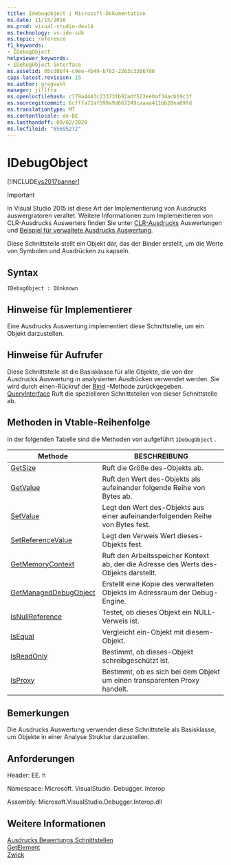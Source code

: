 ```yaml
---
title: Idebugobject | Microsoft-Dokumentation
ms.date: 11/15/2016
ms.prod: visual-studio-dev14
ms.technology: vs-ide-sdk
ms.topic: reference
f1_keywords:
- IDebugObject
helpviewer_keywords:
- IDebugObject interface
ms.assetid: 05cd8bf4-c9ee-4b49-b782-2263c33067d6
caps.latest.revision: 15
ms.author: gregvanl
manager: jillfra
ms.openlocfilehash: c179a4443c23373fb92adf522ee0af34acb19c3f
ms.sourcegitcommit: 6cfffa72af599a9d667249caaaa411bb28ea69fd
ms.translationtype: MT
ms.contentlocale: de-DE
ms.lasthandoff: 09/02/2020
ms.locfileid: "65695272"
---
```

# <a name="idebugobject"></a>IDebugObject
[!INCLUDE[vs2017banner](../../../includes/vs2017banner.md)]

> [!IMPORTANT]
> In Visual Studio 2015 ist diese Art der Implementierung von Ausdrucks auswergratoren veraltet. Weitere Informationen zum Implementieren von CLR-Ausdrucks Auswerters finden Sie unter [CLR-Ausdrucks](https://github.com/Microsoft/ConcordExtensibilitySamples/wiki/CLR-Expression-Evaluators) Auswertungen und [Beispiel für verwaltete Ausdrucks Auswertung](https://github.com/Microsoft/ConcordExtensibilitySamples/wiki/Managed-Expression-Evaluator-Sample).  
  
 Diese Schnittstelle stellt ein Objekt dar, das der Binder erstellt, um die Werte von Symbolen und Ausdrücken zu kapseln.  
  
## <a name="syntax"></a>Syntax  
  
```  
IDebugObject : IUnknown  
```  
  
## <a name="notes-for-implementers"></a>Hinweise für Implementierer  
 Eine Ausdrucks Auswertung implementiert diese Schnittstelle, um ein Objekt darzustellen.  
  
## <a name="notes-for-callers"></a>Hinweise für Aufrufer  
 Diese Schnittstelle ist die Basisklasse für alle Objekte, die von der Ausdrucks Auswertung in analysierten Ausdrücken verwendet werden. Sie wird durch einen-Rückruf der [Bind](../../../extensibility/debugger/reference/idebugbinder-bind.md) -Methode zurückgegeben. [QueryInterface](https://msdn.microsoft.com/library/62fce95e-aafa-4187-b50b-e6611b74c3b3) Ruft die spezielleren Schnittstellen von dieser Schnittstelle ab.  
  
## <a name="methods-in-vtable-order"></a>Methoden in Vtable-Reihenfolge  
 In der folgenden Tabelle sind die Methoden von aufgeführt `IDebugObject` .  
  
|Methode|BESCHREIBUNG|  
|------------|-----------------|  
|[GetSize](../../../extensibility/debugger/reference/idebugobject-getsize.md)|Ruft die Größe des-Objekts ab.|  
|[GetValue](../../../extensibility/debugger/reference/idebugobject-getvalue.md)|Ruft den Wert des-Objekts als aufeinander folgende Reihe von Bytes ab.|  
|[SetValue](../../../extensibility/debugger/reference/idebugobject-setvalue.md)|Legt den Wert des-Objekts aus einer aufeinanderfolgenden Reihe von Bytes fest.|  
|[SetReferenceValue](../../../extensibility/debugger/reference/idebugobject-setreferencevalue.md)|Legt den Verweis Wert dieses-Objekts fest.|  
|[GetMemoryContext](../../../extensibility/debugger/reference/idebugobject-getmemorycontext.md)|Ruft den Arbeitsspeicher Kontext ab, der die Adresse des Werts des-Objekts darstellt.|  
|[GetManagedDebugObject](../../../extensibility/debugger/reference/idebugobject-getmanageddebugobject.md)|Erstellt eine Kopie des verwalteten Objekts im Adressraum der Debug-Engine.|  
|[IsNullReference](../../../extensibility/debugger/reference/idebugobject-isnullreference.md)|Testet, ob dieses Objekt ein NULL-Verweis ist.|  
|[IsEqual](../../../extensibility/debugger/reference/idebugobject-isequal.md)|Vergleicht ein-Objekt mit diesem-Objekt.|  
|[IsReadOnly](../../../extensibility/debugger/reference/idebugobject-isreadonly.md)|Bestimmt, ob dieses-Objekt schreibgeschützt ist.|  
|[IsProxy](../../../extensibility/debugger/reference/idebugobject-isproxy.md)|Bestimmt, ob es sich bei dem Objekt um einen transparenten Proxy handelt.|  
  
## <a name="remarks"></a>Bemerkungen  
 Die Ausdrucks Auswertung verwendet diese Schnittstelle als Basisklasse, um Objekte in einer Analyse Struktur darzustellen.  
  
## <a name="requirements"></a>Anforderungen  
 Header: EE. h  
  
 Namespace: Microsoft. VisualStudio. Debugger. Interop  
  
 Assembly: Microsoft.VisualStudio.Debugger.Interop.dll  
  
## <a name="see-also"></a>Weitere Informationen  
 [Ausdrucks Bewertungs Schnittstellen](../../../extensibility/debugger/reference/expression-evaluation-interfaces.md)   
 [GetElement](../../../extensibility/debugger/reference/idebugarrayobject-getelement.md)   
 [Zwick](../../../extensibility/debugger/reference/idebugbinder-bind.md)
